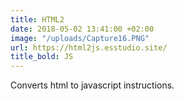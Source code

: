 ```yaml
---
title: HTML2
date: 2018-05-02 13:41:00 +02:00
image: "/uploads/Capture16.PNG"
url: https://html2js.esstudio.site/
title_bold: JS
---
```


Converts html to javascript instructions.